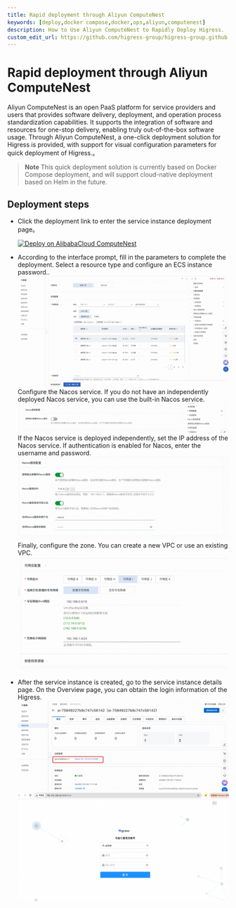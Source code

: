 ```yaml
---
title: Rapid deployment through Aliyun ComputeNest
keywords: [deploy,docker compose,docker,ops,aliyun,computenest]
description: How to Use Aliyun ComputeNest to Rapidly Deploy Higress.
custom_edit_url: https://github.com/higress-group/higress-group.github.io/blob/main/src/content/docs/latest/en/ops/deploy-by-aliyun-computenest.md
---
```


# Rapid deployment through Aliyun ComputeNest

Aliyun ComputeNest is an open PaaS platform for service providers and users that provides software delivery, deployment, and operation process standardization capabilities. It supports the integration of software and resources for one-stop delivery, enabling truly out-of-the-box software usage.
Through Aliyun ComputeNest, a one-click deployment solution for Higress is provided, with support for visual configuration parameters for quick deployment of Higress.。

> **Note**
> This quick deployment solution is currently based on Docker Compose deployment, and will support cloud-native deployment based on Helm in the future.

## Deployment steps
- Click the deployment link to enter the service instance deployment page。

  [![Deploy on AlibabaCloud ComputeNest](https://service-info-public.oss-cn-hangzhou.aliyuncs.com/computenest-en.svg)](https://computenest.console.aliyun.com/service/instance/create/default?type=user&ServiceName=Higress社区版)

- According to the interface prompt, fill in the parameters to complete the deployment.
  Select a resource type and configure an ECS instance password..
  ![image](https://raw.githubusercontent.com/aliyun-computenest/quickstart-higress/main/docs/img1.jpg)
  Configure the Nacos service. If you do not have an independently deployed Nacos service, you can use the built-in Nacos service.
  ![image](https://raw.githubusercontent.com/aliyun-computenest/quickstart-higress/main/docs/img2.jpg)
  If the Nacos service is deployed independently, set the IP address of the Nacos service. If authentication is enabled for Nacos, enter the username and password.
  ![image](https://raw.githubusercontent.com/aliyun-computenest/quickstart-higress/main/docs/img3.png)
  Finally, configure the zone. You can create a new VPC or use an existing VPC.
  ![image](https://raw.githubusercontent.com/aliyun-computenest/quickstart-higress/main/docs/img4.png)
- After the service instance is created, go to the service instance details page. On the Overview page, you can obtain the login information of the Higress.
  ![image](https://raw.githubusercontent.com/aliyun-computenest/quickstart-higress/main/docs/img5.png)
  ![image](https://raw.githubusercontent.com/aliyun-computenest/quickstart-higress/main/docs/img6.png)



